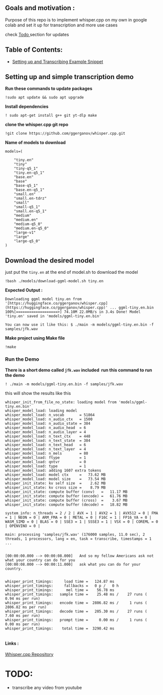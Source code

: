 
## Goals and motivation : 
Purpose of this repo is to implement whisper.cpp on my own in google colab and set it up for transcription and more use cases 

check  [Todo ](#todo) section for updates 

## Table of Contents: 
 - [Setting up and Transcribing Example Snippet](#setup)

## Setting up and simple transcription demo <a name='setup' ></a> 

**Run these commands to update packages**
```
!sudo apt update && sudo apt upgrade
```

**Install dependencies**


```
! sudo apt-get install g++ git yt-dlp make
```

**clone the whisper.cpp git repo**

```
!git clone https://github.com/ggerganov/whisper.cpp.git
```
**Name of models to download**

```
models=(

    "tiny.en"
    "tiny"
    "tiny-q5_1"
    "tiny.en-q5_1"
    "base.en"
    "base"
    "base-q5_1"
    "base.en-q5_1"
    "small.en"
    "small.en-tdrz"
    "small"
    "small-q5_1"
    "small.en-q5_1"
    "medium"
    "medium.en"
    "medium-q5_0"
    "medium.en-q5_0"
    "large-v1"
    "large"
    "large-q5_0"
)
```
## Download the desired model 

just put the ``tiny.en`` at the  end of model.sh to download the model

```
!bash ./models/download-ggml-model.sh tiny.en
```

**Expected  Output :**

 ```
 Downloading ggml model tiny.en from '[https://huggingface.co/ggerganov/whisper.cpp](https://huggingface.co/ggerganov/whisper.cpp)' ... ggml-tiny.en.bin 100%[===================>] 74.10M 22.0MB/s in 3.4s Done! Model 'tiny.en' saved in 'models/ggml-tiny.en.bin' 
 
 You can now use it like this: $ ./main -m models/ggml-tiny.en.bin -f samples/jfk.wav
```


**Make project using Make file**
```
!make
```
### Run the Demo
**There is a short demo called `jfk.wav` included  run this command to run the demo**

```
! ./main -m models/ggml-tiny.en.bin -f samples/jfk.wav
```

this will show the results like this  
```
whisper_init_from_file_no_state: loading model from 'models/ggml-tiny.en.bin'
whisper_model_load: loading model
whisper_model_load: n_vocab       = 51864
whisper_model_load: n_audio_ctx   = 1500
whisper_model_load: n_audio_state = 384
whisper_model_load: n_audio_head  = 6
whisper_model_load: n_audio_layer = 4
whisper_model_load: n_text_ctx    = 448
whisper_model_load: n_text_state  = 384
whisper_model_load: n_text_head   = 6
whisper_model_load: n_text_layer  = 4
whisper_model_load: n_mels        = 80
whisper_model_load: ftype         = 1
whisper_model_load: qntvr         = 0
whisper_model_load: type          = 1
whisper_model_load: adding 1607 extra tokens
whisper_model_load: model ctx     =   73.62 MB
whisper_model_load: model size    =   73.54 MB
whisper_init_state: kv self size  =    2.62 MB
whisper_init_state: kv cross size =    8.79 MB
whisper_init_state: compute buffer (conv)   =   11.17 MB
whisper_init_state: compute buffer (encode) =   61.76 MB
whisper_init_state: compute buffer (cross)  =    3.67 MB
whisper_init_state: compute buffer (decode) =   18.82 MB

system_info: n_threads = 2 / 2 | AVX = 1 | AVX2 = 1 | AVX512 = 0 | FMA = 1 | NEON = 0 | ARM_FMA = 0 | METAL = 0 | F16C = 1 | FP16_VA = 0 | WASM_SIMD = 0 | BLAS = 0 | SSE3 = 1 | SSSE3 = 1 | VSX = 0 | COREML = 0 | OPENVINO = 0 | 

main: processing 'samples/jfk.wav' (176000 samples, 11.0 sec), 2 threads, 1 processors, lang = en, task = transcribe, timestamps = 1 ...


[00:00:00.000 --> 00:00:08.000]   And so my fellow Americans ask not what your country can do for you
[00:00:08.000 --> 00:00:11.000]   ask what you can do for your country.


whisper_print_timings:     load time =   124.87 ms
whisper_print_timings:     fallbacks =   0 p /   0 h
whisper_print_timings:      mel time =    56.78 ms
whisper_print_timings:   sample time =    25.48 ms /    27 runs (    0.94 ms per run)
whisper_print_timings:   encode time =  2806.82 ms /     1 runs ( 2806.82 ms per run)
whisper_print_timings:   decode time =   205.30 ms /    27 runs (    7.60 ms per run)
whisper_print_timings:   prompt time =     0.00 ms /     1 runs (    0.00 ms per run)
whisper_print_timings:    total time =  3290.42 ms


```







#### Links : 

[Whisper.cpp Repository](https://github.com/ggerganov/whisper.cpp)

# TODO: <a name = 'todo'></a>
- transcribe any video from youtube
